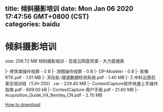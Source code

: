 
title: 倾斜摄影培训
date: Mon Jan 06 2020 17:47:56 GMT+0800 (CST)    
categories: baidu
---

# 倾斜摄影培训
size: 256.72 MB
 倾斜摄影培训 - 百度云网盘资源 - 大力盘搜索
 
|- 修饰类操作视屏 - 0 B
|- 测图操作视屏 - 0 B
|- DP-Modeler - 0 B
|- 影像RTK.pdf - 1.01 MB
|- 天际航-隧道数据检测系统.pdf - 1.40 MB
|- Z.中科云图石家庄培训班（TJH-250）.rar - 229.40 MB
|- ContextCapture软件快速上手操作指南.pdf - 609.00 kB
|- ContextCapture 用户手册.pdf - 21.60 MB
|- Acquisition_Guide_V4_Bentley_CN.pdf - 2.70 MB

[How to download](https://bpcam.bemobtrk.com/go/2ceec3aa-1ca2-46d6-b9ff-aaa5c184517c?jno=1258)